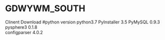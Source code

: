 # GDWYWM_SOUTH
Clinent Download
#python version
python3.7
PyInstaller	3.5	
PyMySQL	0.9.3	
pysphere3	0.1.8	
configparser	4.0.2	
